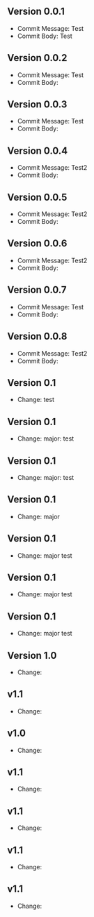 ## Version 0.0.1
- Commit Message: Test
- Commit Body: Test

## Version 0.0.2
- Commit Message: Test
- Commit Body: 

## Version 0.0.3
- Commit Message: Test
- Commit Body: 

## Version 0.0.4
- Commit Message: Test2
- Commit Body: 

## Version 0.0.5
- Commit Message: Test2
- Commit Body: 

## Version 0.0.6
- Commit Message: Test2
- Commit Body: 

## Version 0.0.7
- Commit Message: Test
- Commit Body: 

## Version 0.0.8
- Commit Message: Test2
- Commit Body: 

## Version 0.1
- Change: test

## Version 0.1
- Change: major: test

## Version 0.1
- Change: major: test

## Version 0.1
- Change: major

## Version 0.1
- Change: major test

## Version 0.1
- Change: major test

## Version 0.1
- Change: major test

## Version 1.0
- Change: 

## v1.1
- Change: 

## v1.0
- Change: 

## v1.1
- Change: 

## v1.1
- Change: 

## v1.1
- Change: 

## v1.1
- Change: 

